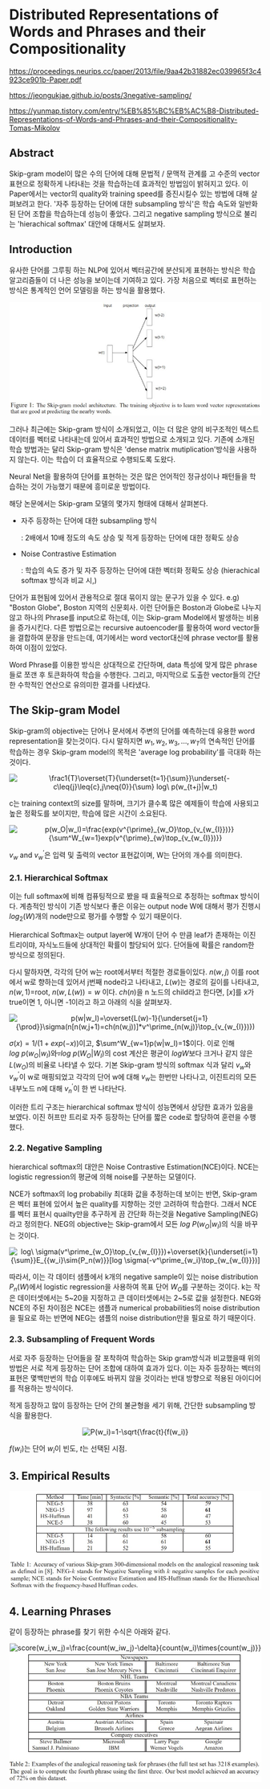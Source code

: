 # Distributed Representations of Words and Phrases and their Compositionality

https://proceedings.neurips.cc/paper/2013/file/9aa42b31882ec039965f3c4923ce901b-Paper.pdf

https://jeongukjae.github.io/posts/3negative-sampling/

https://yunmap.tistory.com/entry/%EB%85%BC%EB%AC%B8-Distributed-Representations-of-Words-and-Phrases-and-their-Compositionality-Tomas-Mikolov

## Abstract

Skip-gram model이 많은 수의 단어에 대해 문법적 / 문맥적 관계를 고 수준의 vector 표현으로 정확하게 나타내는 것을 학습하는데 효과적인 방법임이 밝혀지고 있다. 이 Paper에서는 vector의 quality와 training speed를 증진시킬수 있는 방법에 대해 살펴보려고 한다. '자주 등장하는 단어에 대한 subsampling 방식'은 학습 속도와 일반화된 단어 조합을 학습하는데 성능이 좋았다. 그리고 negative sampling 방식으로 불리는 'hierachical softmax' 대안에 대해서도 살펴보자.

## Introduction

유사한 단어를 그루핑 하는 NLP에 있어서 벡터공간에 분산되게 표현하는 방식은 학습 알고리즘들이 더 나은 성능을 보이는데 기여하고 있다. 가장 처음으로 벡터로 표현하는 방식은 통계적인 언어 모델링을 하는 방식을 활용했다. 

<div align="center">
<img src="imgs/Dist_Rep_of_Words_and_Phrases_skip_gram_model.jpg"/>
</div>

그러나 최근에는 Skip-gram 방식이 소개되었고, 이는 더 많은 양의 비구조적인 텍스트 데이터를 벡터로 나타내는데 있어서 효과적인 방법으로 소개되고 있다. 기존에 소개된 학습 방법과는 달리 Skip-gram 방식은 'dense matrix mutiplication'방식을 사용하지 않는다. 이는 학습이 더 효율적으로 수행되도록 도왔다.

Neural Net을 활용하여 단어를 표현하는 것은 많은 언어적인 정규성이나 패턴들을 학습하는 것이 가능했기 때문에 흥미로운 방법이다.

해당 논문에서는 Skip-gram 모델의 몇가지 형태에 대해서 살펴본다. 

* 자주 등장하는 단어에 대한 subsampling 방식

  : 2배에서 10배 정도의 속도 상승 및 적게 등장하는 단어에 대한 정확도 상승

* Noise Contrastive Estimation

  : 학습의 속도 증가 및 자주 등장하는 단어에 대한 벡터화 정확도 상승 (hierachical softmax 방식과 비교 시,)

단어가 표현됨에 있어서 관용적으로 절대 묶이지 않는 문구가 있을 수 있다. e.g) "Boston Globe", Boston 지역의 신문회사. 이런 단어들은 Boston과 Globe로 나누지 않고 하나의 Phrase를 input으로 하는데, 이는 Skip-gram Model에서 발생하는 비용을 증가시킨다. 다른 방법으로는 recursive autoencoder를 활용하여 word vector들을 결합하여 문장을 만드는데, 여기에서는 word vector대신에 phrase vector를 활용하여 이점이 있었다.

Word Phrase를 이용한 방식은 상대적으로 간단하며, data 특성에 맞게 많은 phrase들로 쪼갠 후 토큰화하여 학습을 수행한다. 그리고, 마지막으로 도출한 vector들의 간단한 수학적인 연산으로 유의미한 결과를 나타냈다.

## The Skip-gram Model

Skip-gram의 objective는 단어나 문서에서 주변의 단어를 예측하는데 유용한 word representation을 찾는것이다. 다시 말하지면 $w_1,w_2,w_3,...,w_T$의 연속적인 단어를 학습하는 경우 Skip-gram model의 목적은 'average log probability'를 극대화 하는 것이다.

<div align="center">
<img src="https://latex.codecogs.com/svg.latex?\frac1{T}\overset{T}{\underset{t=1}{\sum}}\underset{-c\leq{j}\leq{c},j\neq{0}}{\sum}log\p(w_{t+j}|w_t)" title="\frac1{T}\overset{T}{\underset{t=1}{\sum}}\underset{-c\leq{j}\leq{c},j\neq{0}}{\sum} log\ p(w_{t+j}|w_t)" />
</div>

c는 training context의 size를 말하며, 크기가 클수록 많은 예제들이 학습에 사용되고 높은 정확도를 보이지만, 학습에 많은 시간이 소요된다.

<div align="center">
<img src="https://latex.codecogs.com/svg.latex?p(w_O|w_I)=\frac{exp(v^{\prime}_{w_O}\top_{v_{w_{I}})}}{\sum^W_{w=1}exp(v^{\prime}_{w}\top_{v_{w_{I}})}}" title="p(w_O|w_I)=\frac{exp(v^{\prime}_{w_O}\top_{v_{w_{I}})}}{\sum^W_{w=1}exp(v^{\prime}_{w}\top_{v_{w_{I}})}}" />
</div>

$v_w$ and $v^\prime_w$은 입력 및 출력의 vector 표현값이며, W는 단어의 개수를 의미한다.

### 2.1. Hierarchical Softmax 

이는 full softmax에 비해 컴퓨팅적으로 봤을 때 효율적으로 추정하는 softmax 방식이다. 계층적인 방식이 기존 방식보다 좋은 이유는 output node W에 대해서 평가 진행시 $log_2(W)$개의 node만으로 평가를 수행할 수 있기 때문이다.

Hierarchical Softmax는 output layer에 W개이 단어 수 만큼 leaf가 존재하는 이진트리이먀, 자식노드들에 상대적인 확률이 할당되어 있다. 단어들에 확률은 random한 방식으로 정의된다.

다시 말하자면, 각각의 단어 w는 root에서부터 적절한 경로들이있다. $n(w,j)$ 이를 root에서 w로 향하는데 있어서 j번째 node라고 나타내고, $L(w)$는 경로의 길이를 나타내고, $n(w,1)$=root,  $n(w,L(w))=w$ 이다. $ch(n)$을 n 노드의 child라고 한다면, $[x]$를 x가 true이면 1, 아니면 -1이라고 하고 아래의 식을 살펴보자.

<div align="center">
<img src="https://latex.codecogs.com/svg.latex?p(w|w_I)=\overset{L(w)-1}{\underset{j=1}{\prod}}\sigma(n[n(w,j+1)=ch(n(w,j))]*v^\prime_{n(w,j)}\top_{v_{w_{I}})})" title="p(w|w_I)=\overset{L(w)-1}{\underset{j=1}{\prod}}\sigma(n[n(w,j+1)=ch(n(w,j))]*v^\prime_{n(w,j)}\top_{v_{w_{I}})})" />
</div>

$\sigma(x)=1/(1+exp(-x))$이고, $\sum^W_{w=1}p(w|w_I)=1$이다. 이로 인해 $log\ p(w_O|w_I)$와$\triangledown{log\ p(W_O|W_I)}$의 cost 계산은 평균이 $log W$보다 크거나 같지 않은 $L(w_O)$의 비율로 나타낼 수 있다. 기본 Skip-gram 방식의 softmax 식과 달리 $v_w$와 $v^\prime_w$이 w로 매핑되었고 각각의 단어 w에 대해 $v_w$는 한번만 나타나고, 이진트리의 모든 내부노드 n에 대해 $v^\prime_n$이 한 번 나타난다.

이러한 트리 구조는 hierarchical softmax 방식이 성능면에서 상당한 효과가 있음을 보였다. 이진 허프만 트리로 자주 등장하는 단어를 짧은 code로 할당하여 훈련을 수행했다. 

### 2.2. Negative Sampling

hierarchical softmax의 대안은 Noise Contrastive Estimation(NCE)이다. NCE는 logistic regression의 평균에 의해 noise를 구분하는 모델이다. 

NCE가 softmax의 log probabiliy 최대화 값을 추정하는데 보이는 반면, Skip-gram은 벡터 표현에 있어서 높은 quality를 지향하는 것만 고려하여 학습한다. 그래서 NCE를 벡터 표현시 quailty만을 추구하게 끔 간단화 하는것을 Negative Sampling(NEG)라고 정의한다. NEG의 objective는 Skip-gram에서 모든 $log\ P(w_O|w_I)$의 식을 바꾸는 것이다.   

<div align="center">
<img align="center" src="https://latex.codecogs.com/svg.latex?log\sigma(v^\prime_{w_O}\top_{v_{w_{I}}})+\overset{k}{\underset{i=1}{\sum}}E_{{w_i}\sim{P_n(w)}}[log\sigma(-v^\prime_{w_i}\top_{w_{w_{I}}})]" title="log\ \sigma(v^\prime_{w_O}\top_{v_{w_{I}}})+\overset{k}{\underset{i=1}{\sum}}E_{{w_i}\sim{P_n(w)}}[log \sigma(-v^\prime_{w_i}\top_{w_{w_{I}}})]" />
</div>

따라서, 이는 각 데이터 샘플에서 k개의 negative sample이 있는 noise distribution $P_n(W)$에서 logistic regression을 사용하여 목표 단어 $W_O$를 구분하는 것이다. k는 작은 데이터셋에서는 5~20을 지정하고 큰 데이터셋에서는 2~5로 값을 설정한다. NEG와 NCE의 주된 차이점은 NCE는 샘플과 numerical probabilities의 noise distribution을 필요로 하는 반면에 NEG는 샘플의 noise distribution만을 필요로 하기 때문이다. 

### 2.3. Subsampling of Frequent Words

서로 자주 등장하는 단어들을 잘 포착하여 학습하는 Skip gram방식과 비교했을때 위의 방법은 서로 적게 등장하는 단어 조합에 대하여 효과가 있다. 이는 자주 등장하는 벡터의 표현은 몇백만번의 학습 이후에도 바뀌지 않을 것이라는 반대 방향으로 적용된 아이디어를 적용하는 방식이다.

적게 등장하고 많이 등장하는 단어 간의 불균형을 세기 위해, 간단한 subsampling 방식을 활용한다.

<div align="center">
<img align="center" src="https://latex.codecogs.com/svg.latex?P(w_i)=1-\sqrt{\frac{t}{f(w_i)}" title="P(w_i)=1-\sqrt{\frac{t}{f(w_i)}" />
</div>

$f(w_i)$는 단어 $w_i$이 빈도,  $t$는 선택된 시점.



## 3. Empirical Results

<div align="center">
<img src="imgs/Dist_Rep_of_Words_and_Phrases_skip_gram_perf.jpg"/>
</div>


## 4. Learning Phrases

같이 등장하는 phrase를 찾기 위한 수식은 아래와 같다.

<div align="center">
<img  src="https://latex.codecogs.com/svg.latex?score(w_i,w_j)=\frac{count(w_iw_j)-\delta}{count(w_i)\times{count(w_j)}}" title="score(w_i,w_j)=\frac{count(w_iw_j)-\delta}{count(w_i)\times{count(w_j)}}" />
</div>


<div align="center">
<img src="imgs/Dist_Rep_of_Words_and_Phrases_learning_phrase.jpg"/>
</div>